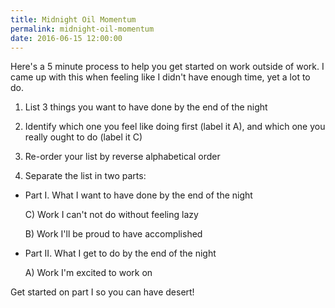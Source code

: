 ```yaml
---
title: Midnight Oil Momentum
permalink: midnight-oil-momentum
date: 2016-06-15 12:00:00
---
```


Here's a 5 minute process to help you get started on work outside of work. I came up with this when feeling like I didn't have enough time, yet a lot to do.

1. List 3 things you want to have done by the end of the night

2. Identify which one you feel like doing first (label it A), and which one you really ought to do (label it C)

3. Re-order your list by reverse alphabetical order

4. Separate the list in two parts:

- Part I. What I want to have done by the end of the night

  C) Work I can't not do without feeling lazy

  B) Work I'll be proud to have accomplished

- Part II. What I get to do by the end of the night

  A) Work I'm excited to work on


Get started on part I so you can have desert!